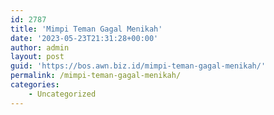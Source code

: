```yaml
---
id: 2787
title: 'Mimpi Teman Gagal Menikah'
date: '2023-05-23T21:31:28+00:00'
author: admin
layout: post
guid: 'https://bos.awn.biz.id/mimpi-teman-gagal-menikah/'
permalink: /mimpi-teman-gagal-menikah/
categories:
    - Uncategorized
---
```


